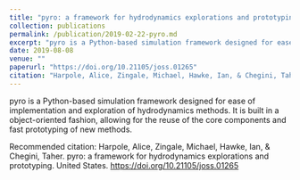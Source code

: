 ```yaml
---
title: "pyro: a framework for hydrodynamics explorations and prototyping"
collection: publications
permalink: /publication/2019-02-22-pyro.md
excerpt: "pyro is a Python-based simulation framework designed for ease of implementation and exploration of hydrodynamics methods. It is built in a object-oriented fashion, allowing for the reuse of the core components and fast prototyping of new methods."
date: 2019-08-08
venue: ""
paperurl: "https://doi.org/10.21105/joss.01265"
citation: "Harpole, Alice, Zingale, Michael, Hawke, Ian, & Chegini, Taher. pyro: a framework for hydrodynamics explorations and prototyping. United States. https://doi.org/10.21105/joss.01265 "
---
```

pyro is a Python-based simulation framework designed for ease of implementation and exploration of hydrodynamics methods. It is built in a object-oriented fashion, allowing for the reuse of the core components and fast prototyping of new methods.

Recommended citation: Harpole, Alice, Zingale, Michael, Hawke, Ian, & Chegini, Taher. pyro: a framework for hydrodynamics explorations and prototyping. United States. https://doi.org/10.21105/joss.01265 
